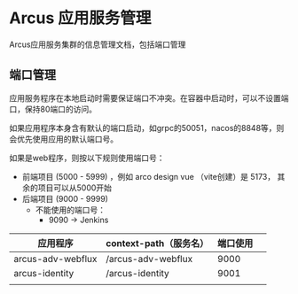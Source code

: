 # Arcus 应用服务管理

Arcus应用服务集群的信息管理文档，包括端口管理



## 端口管理

应用服务程序在本地启动时需要保证端口不冲突。在容器中启动时，可以不设置端口，保持80端口的访问。

如果应用程序本身含有默认的端口启动，如grpc的50051，nacos的8848等，则会优先使用应用的默认端口号。

如果是web程序，则按以下规则使用端口号：

- 前端项目 (5000 - 5999) ，例如 arco design vue （vite创建）是 5173， 其余的项目可以从5000开始
- 后端项目 (9000 - 9999)
  - 不能使用的端口号：
    - 9090 -> Jenkins 

| 应用程序          | context-path（服务名） | 端口使用 |      |
| ----------------- | ---------------------- | -------- | ---- |
| arcus-adv-webflux | /arcus-adv-webflux     | 9000     |      |
| arcus-identity    | /arcus-identity        | 9001     |      |
|                   |                        |          |      |

